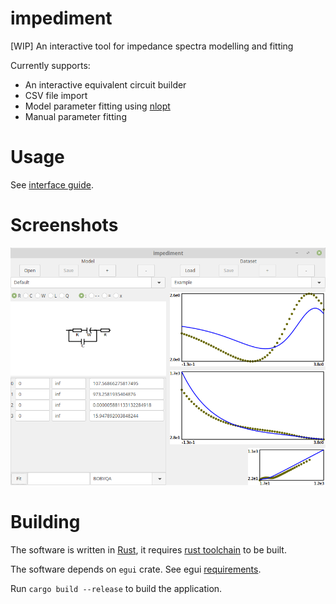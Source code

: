 # impediment

[WIP] An interactive tool for impedance spectra modelling and fitting

Currently supports:

* An interactive equivalent circuit builder
* CSV file import
* Model parameter fitting using [nlopt](https://crates.io/crates/nlopt)
* Manual parameter fitting

# Usage

See [interface guide](doc/manual/Usage.md).

# Screenshots

![Front Picture](doc/screenshots/front_pic.png)

# Building

The software is written in [Rust](http://github.com/rust-lang/rust/), it requires [rust toolchain](https://rustup.rs/) to be built.

The software depends on `egui` crate. See egui [requirements](https://github.com/emilk/egui_template/#testing-locally).

Run `cargo build --release` to build the application.
